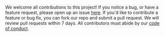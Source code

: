 We welcome all contributions to this project! 
If you notice a bug, or have a feature request, 
please open up an issue [here](https://github.com/DSCI-310/DSCI-310-Group-1/issues). 
If you'd like to contribute a feature or bug fix, 
you can fork our repo and submit a pull request. 
We will review pull requests within 7 days. 
All contributors must abide by our [code of conduct](code-of-conduct.md).
